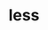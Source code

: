 ---
category: 4-letters
denotation: null
name: less
reference_link: https://www.etymonline.com/word/less
root_language: null
root_name: null
title: less
type: free
word_sums:
- respelling: less
  sum: 'Less + '
---